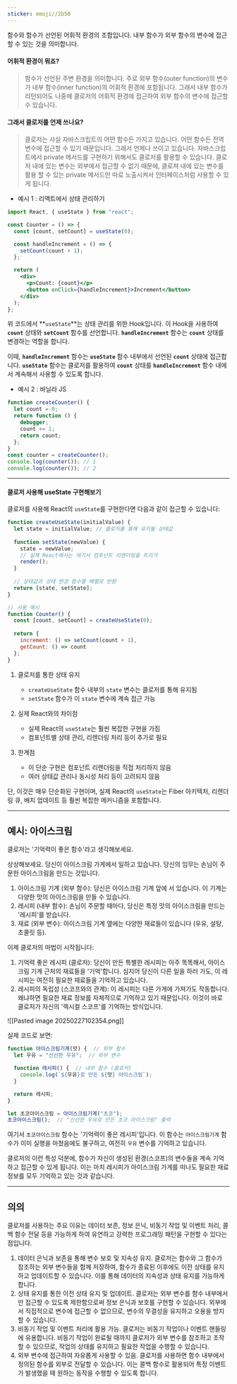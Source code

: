 ```yaml
---
sticker: emoji//2b50
---
```

함수와 함수가 선언된 어휘적 환경의 조합입니다. 내부 함수가 외부 함수의 변수에 접근할 수 있는 것을 의미합니다.

#### 어휘적 환경이 뭐죠?

> 함수가 선언된 주변 환경을 의미합니다. 주로 외부 함수(outer function)의 변수가 내부 함수(inner function)의 어휘적 환경에 포함됩니다. 그래서 내부 함수가 리턴되어도 나중에 클로저의 어휘적 환경에 접근하여 외부 함수의 변수에 접근할 수 있습니다.

#### 그래서 클로저를 언제 쓰나요?

> 클로저는 사실 자바스크립트의 어떤 함수든 가지고 있습니다. 어떤 함수든 전역 변수에 접근할 수 있기 때문입니다. 그래서 언제나 쓰이고 있습니다. 자바스크립트에서 private 메서드를 구현하기 위해서도 클로저를 활용할 수 있습니다. 클로저 내에 있는 변수는 외부에서 접근할 수 없기 때문에, 클로져 내에 있는 변수를 활용 할 수 있는 private 메서드만 따로 노출시켜서 인터페이스처럼 사용할 수 있게 됩니다.

- 예시 1 : 리액트에서 상태 관리하기

```jsx
import React, { useState } from "react";

const Counter = () => {
  const [count, setCount] = useState(0);

  const handleIncrement = () => {
    setCount(count + 1);
  };

  return (
    <div>
      <p>Count: {count}</p>
      <button onClick={handleIncrement}>Increment</button>
    </div>
  );
};
```

위 코드에서 **`useState`**는 상태 관리를 위한 Hook입니다. 이 Hook을 사용하여 **`count`** 상태와 **`setCount`** 함수를 선언합니다. **`handleIncrement`** 함수는 **`count`** 상태를 변경하는 역할을 합니다.

이때, **`handleIncrement`** 함수는 **`useState`** 함수 내부에서 선언된 **`count`** 상태에 접근합니다. **`useState`** 함수는 클로저를 활용하여 **`count`** 상태를 **`handleIncrement`** 함수 내에서 계속해서 사용할 수 있도록 합니다.

- 예시 2 : 바닐라 JS

```jsx
function createCounter() {
  let count = 0;
  return function () {
    debugger;
    count += 1;
    return count;
  };
}
const counter = createCounter();
console.log(counter()); // 1
console.log(counter()); // 2
```

---

#### 클로저 사용해 useState 구현해보기

클로저를 사용해 React의 `useState`를 구현한다면 다음과 같이 접근할 수 있습니다:

```javascript
function createUseState(initialValue) {
  let state = initialValue; // 클로저를 통해 유지될 상태값
  
  function setState(newValue) {
    state = newValue;
    // 실제 React에서는 여기서 컴포넌트 리렌더링을 트리거
    render();
  }
  
  // 상태값과 상태 변경 함수를 배열로 반환
  return [state, setState];
}

// 사용 예시
function Counter() {
  const [count, setCount] = createUseState(0);
  
  return {
    increment: () => setCount(count + 1),
    getCount: () => count
  };
}
```

1. 클로저를 통한 상태 유지
   - `createUseState` 함수 내부의 `state` 변수는 클로저를 통해 유지됨
   - `setState` 함수가 이 `state` 변수에 계속 접근 가능

2. 실제 React와의 차이점
   - 실제 React의 `useState`는 훨씬 복잡한 구현을 가짐
   - 컴포넌트별 상태 관리, 리렌더링 처리 등이 추가로 필요

3. 한계점
   - 이 단순 구현은 컴포넌트 리렌더링을 직접 처리하지 않음
   - 여러 상태값 관리나 동시성 처리 등이 고려되지 않음

단, 이것은 매우 단순화된 구현이며, 실제 React의 `useState`는 Fiber 아키텍처, 리렌더링 큐, 배치 업데이트 등 훨씬 복잡한 메커니즘을 포함합니다.

---

## 예시: 아이스크림
클로저는 '기억력이 좋은 함수'라고 생각해보세요.

상상해보세요. 당신이 아이스크림 가게에서 일하고 있습니다. 당신의 임무는 손님이 주문한 아이스크림을 만드는 것입니다.

1. 아이스크림 기계 (외부 함수): 당신은 아이스크림 기계 앞에 서 있습니다. 이 기계는 다양한 맛의 아이스크림을 만들 수 있습니다.
2. 레시피 (내부 함수): 손님이 주문할 때마다, 당신은 특정 맛의 아이스크림을 만드는 '레시피'를 받습니다.
3. 재료 (외부 변수): 아이스크림 기계 옆에는 다양한 재료들이 있습니다 (우유, 설탕, 초콜릿 등).

이제 클로저의 마법이 시작됩니다:

1. 기억력 좋은 레시피 (클로저): 당신이 만든 특별한 레시피는 아주 똑똑해서, 아이스크림 기계 근처의 재료들을 '기억'합니다. 심지어 당신이 다른 일을 하러 가도, 이 레시피는 여전히 필요한 재료들을 기억하고 있습니다.
2. 레시피의 독립성 (스코프와의 관계): 이 레시피는 다른 가게에 가져가도 작동합니다. 왜냐하면 필요한 재료 정보를 자체적으로 기억하고 있기 때문입니다. 이것이 바로 클로저가 자신의 '렉시컬 스코프'를 기억하는 방식입니다.

![[Pasted image 20250227102354.png]]

실제 코드로 보면:

```jsx
function 아이스크림기계(맛) {  // 외부 함수
  let 우유 = "신선한 우유";  // 외부 변수

  function 레시피() {  // 내부 함수 (클로저)
    console.log(`${우유}로 만든 ${맛} 아이스크림`);
  }

  return 레시피;
}

let 초코아이스크림 = 아이스크림기계("초코");
초코아이스크림();  // "신선한 우유로 만든 초코 아이스크림" 출력

```

여기서 `초코아이스크림` 함수는 '기억력이 좋은 레시피'입니다. 이 함수는 `아이스크림기계` 함수가 이미 실행을 마쳤음에도 불구하고, 여전히 `우유` 변수를 기억하고 있습니다.

클로저의 이런 특성 덕분에, 함수가 자신이 생성된 환경(스코프)의 변수들을 계속 기억하고 접근할 수 있게 됩니다. 이는 마치 레시피가 아이스크림 가게를 떠나도 필요한 재료 정보를 모두 기억하고 있는 것과 같습니다.

---

## 의의

클로저를 사용하는 주요 이유는 데이터 보존, 정보 은닉, 비동기 작업 및 이벤트 처리, 콜백 함수 전달 등을 가능하게 하여 유연하고 강력한 프로그래밍 패턴을 구현할 수 있다는 점입니다.

1. 데이터 은닉과 보존을 통해 변수 보호 및 지속성 유지. 클로저는 함수와 그 함수가 참조하는 외부 변수들을 함께 저장하여, 함수가 종료된 이후에도 이전 상태를 유지하고 업데이트할 수 있습니다. 이를 통해 데이터의 지속성과 상태 유지를 가능하게 합니다.
2. 상태 유지를 통한 이전 상태 유지 및 업데이트. 클로저는 외부 변수를 함수 내부에서만 접근할 수 있도록 제한함으로써 정보 은닉과 보호를 구현할 수 있습니다. 외부에서 직접적으로 변수에 접근할 수 없으므로, 변수의 무결성을 유지하고 오용을 방지할 수 있습니다.
3. 비동기 작업 및 이벤트 처리에 활용 가능. 클로저는 비동기 작업이나 이벤트 핸들링에 유용합니다. 비동기 작업이 완료될 때까지 클로저가 외부 변수를 참조하고 조작할 수 있으므로, 작업의 상태를 유지하고 필요한 작업을 수행할 수 있습니다.
4. 외부 변수에 접근하여 자유롭게 사용할 수 있음. 클로저를 사용하면 함수 내부에서 정의된 함수를 외부로 전달할 수 있습니다. 이는 콜백 함수로 활용되어 특정 이벤트가 발생했을 때 원하는 동작을 수행할 수 있도록 합니다.